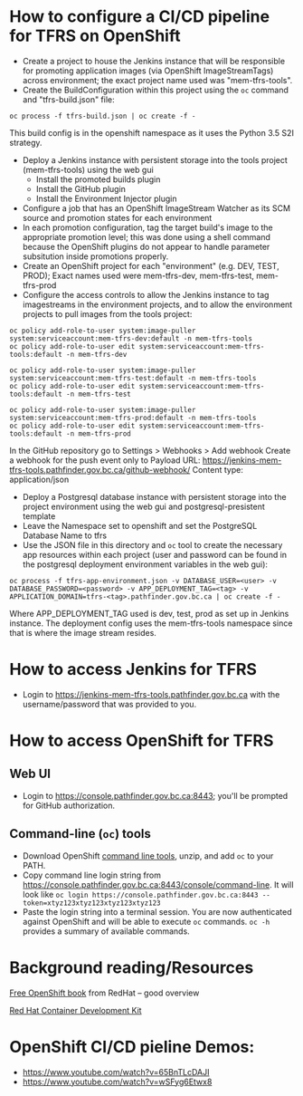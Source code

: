 # How to configure a CI/CD pipeline for TFRS on OpenShift

- Create a project to house the Jenkins instance that will be responsible for promoting application images (via OpenShift ImageStreamTags) across environment; the exact project name used was "mem-tfrs-tools".
- Create the BuildConfiguration within this project using the ```oc``` command and "tfrs-build.json" file:

```
oc process -f tfrs-build.json | oc create -f -
```

This build config is in the openshift namespace as it uses the Python 3.5 S2I strategy.


- Deploy a Jenkins instance with persistent storage into the tools project (mem-tfrs-tools) using the web gui
  - Install the promoted builds plugin
  - Install the GitHub plugin
  - Install the Environment Injector plugin
- Configure a job that has an OpenShift ImageStream Watcher as its SCM source and promotion states for each environment
- In each promotion configuration, tag the target build's image to the appropriate promotion level; this was done using a shell command because the OpenShift plugins do not appear to handle parameter subsitution inside promotions properly.
- Create an OpenShift project for each "environment" (e.g. DEV, TEST, PROD); Exact names used were mem-tfrs-dev, mem-tfrs-test, mem-tfrs-prod
- Configure the access controls to allow the Jenkins instance to tag imagestreams in the environment projects, and to allow the environment projects to pull images from the tools project:
 
```
oc policy add-role-to-user system:image-puller system:serviceaccount:mem-tfrs-dev:default -n mem-tfrs-tools
oc policy add-role-to-user edit system:serviceaccount:mem-tfrs-tools:default -n mem-tfrs-dev

oc policy add-role-to-user system:image-puller system:serviceaccount:mem-tfrs-test:default -n mem-tfrs-tools
oc policy add-role-to-user edit system:serviceaccount:mem-tfrs-tools:default -n mem-tfrs-test

oc policy add-role-to-user system:image-puller system:serviceaccount:mem-tfrs-prod:default -n mem-tfrs-tools
oc policy add-role-to-user edit system:serviceaccount:mem-tfrs-tools:default -n mem-tfrs-prod
```


In the GitHub repository go to Settings > Webhooks > Add webhook
Create a webhook for the push event only to Payload URL:  https://jenkins-mem-tfrs-tools.pathfinder.gov.bc.ca/github-webhook/
Content type: application/json

 
- Deploy a Postgresql database instance with persistent storage into the project environment using the web gui and postgresql-presistent template
- Leave the Namespace set to openshift and set the PostgreSQL Database Name to tfrs
- Use the JSON file in this directory  and `oc` tool to create the necessary app resources within each project (user and password can be found in the postgresql deployment environment variables in the web gui):

```
oc process -f tfrs-app-environment.json -v DATABASE_USER=<user> -v DATABASE_PASSWORD=<password> -v APP_DEPLOYMENT_TAG=<tag> -v APPLICATION_DOMAIN=tfrs-<tag>.pathfinder.gov.bc.ca | oc create -f -
```

Where APP_DEPLOYMENT_TAG used is dev, test, prod as set up in Jenkins instance.
The deployment config uses the mem-tfrs-tools namespace since that is where the image stream resides.


# How to access Jenkins for TFRS

- Login to https://jenkins-mem-tfrs-tools.pathfinder.gov.bc.ca with the username/password that was provided to you.

# How to access OpenShift for TFRS

## Web UI
- Login to https://console.pathfinder.gov.bc.ca:8443; you'll be prompted for GitHub authorization.

## Command-line (```oc```) tools
- Download OpenShift [command line tools](https://github.com/openshift/origin/releases/download/v1.2.1/openshift-origin-client-tools-v1.2.1-5e723f6-mac.zip), unzip, and add ```oc``` to your PATH.  
- Copy command line login string from https://console.pathfinder.gov.bc.ca:8443/console/command-line.  It will look like ```oc login https://console.pathfinder.gov.bc.ca:8443 --token=xtyz123xtyz123xtyz123xtyz123```
- Paste the login string into a terminal session.  You are now authenticated against OpenShift and will be able to execute ```oc``` commands. ```oc -h``` provides a summary of available commands.



# Background reading/Resources

[Free OpenShift book](https://www.openshift.com/promotions/for-developers.html) from RedHat – good overview

[Red Hat Container Development Kit](http://developers.redhat.com/products/cdk/overview/)

# OpenShift CI/CD pieline Demos:

- https://www.youtube.com/watch?v=65BnTLcDAJI
- https://www.youtube.com/watch?v=wSFyg6Etwx8


  

   
